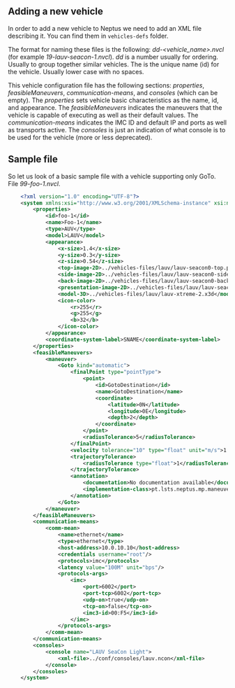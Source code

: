 ## Adding a new vehicle
In order to add a new vehicle to Neptus we need to add an XML file describing it. You can find them in `vehicles-defs` folder.

The format for naming these files is the following: _dd-\<vehicle_name\>.nvcl_ (for example _19-lauv-seacon-1.nvcl_).
_dd_ is a number usually for ordering. Usually to group together similar vehicles. The _<vehicle name>_ is the unique name (id) for the vehicle. Usually lower case with no spaces.

This vehicle configuration file has the following sections: _properties_, _feasibleManeuvers_, _communication-means_, and _consoles_ (which can be empty).
The _properties_ sets vehicle basic characteristics as the name, id, and appearance. The _feasibleManeuvers_ indicates the maneuvers that the vehicle is capable of executing as well as their default values. The _communication-means_ indicates the IMC ID and default IP and ports as well as transports active. The _consoles_ is just an indication of what console is to be used for the vehicle (more or less deprecated).

## Sample file
So let us look of a basic sample file with a vehicle supporting only GoTo. File _99-foo-1.nvcl_.
````xml
    <?xml version="1.0" encoding="UTF-8"?>
    <system xmlns:xsi="http://www.w3.org/2001/XMLSchema-instance" xsi:noNamespaceSchemaLocation="..\src\schemas\neptus-vehicle.xsd">
        <properties>
            <id>foo-1</id>
            <name>Foo-1</name>
            <type>AUV</type>
            <model>LAUV</model>
            <appearance>
                <x-size>1.4</x-size>
                <y-size>0.3</y-size>
                <z-size>0.54</z-size>
                <top-image-2D>../vehicles-files/lauv/lauv-seacon0-top.png</top-image-2D>
                <side-image-2D>../vehicles-files/lauv/lauv-seacon0-side.png</side-image-2D>
                <back-image-2D>../vehicles-files/lauv/lauv-seacon0-back.png</back-image-2D>
                <presentation-image-2D>../vehicles-files/lauv/lauv-seacon0-presentation.png</presentation-image-2D>
                <model-3D>../vehicles-files/lauv/lauv-xtreme-2.x3d</model-3D>
                <icon-color>
                    <r>255</r>
                    <g>255</g>
                    <b>32</b>
                </icon-color>
            </appearance>
            <coordinate-system-label>SNAME</coordinate-system-label>
        </properties>
        <feasibleManeuvers>
            <maneuver>
                <Goto kind="automatic">
                    <finalPoint type="pointType">
                        <point>
                            <id>GotoDestination</id>
                            <name>GotoDestination</name>
                            <coordinate>
                                <latitude>0N</latitude>
                                <longitude>0E</longitude>
                                <depth>2</depth>
                            </coordinate>
                        </point>
                        <radiusTolerance>5</radiusTolerance>
                    </finalPoint>
                    <velocity tolerance="10" type="float" unit="m/s">1.0</velocity>
                    <trajectoryTolerance>
                        <radiusTolerance type="float">1</radiusTolerance>
                    </trajectoryTolerance>
                    <annotation>
                        <documentation>No documentation available</documentation>
                        <implementation-class>pt.lsts.neptus.mp.maneuvers.Goto</implementation-class>
                    </annotation>
                </Goto>
            </maneuver>
        </feasibleManeuvers>
        <communication-means>
            <comm-mean>
                <name>ethernet</name>
                <type>ethernet</type>
                <host-address>10.0.10.10</host-address>
                <credentials username="root"/>
                <protocols>imc</protocols>
                <latency value="100M" unit="bps"/>
                <protocols-args>
                    <imc>
                        <port>6002</port>
                        <port-tcp>6002</port-tcp>
                        <udp-on>true</udp-on>
                        <tcp-on>false</tcp-on>
                        <imc3-id>00:F5</imc3-id>
                    </imc>
                </protocols-args>
            </comm-mean>
        </communication-means>
        <consoles>
            <console name="LAUV SeaCon Light">
                <xml-file>../conf/consoles/lauv.ncon</xml-file>
            </console>
        </consoles>
    </system>
````
